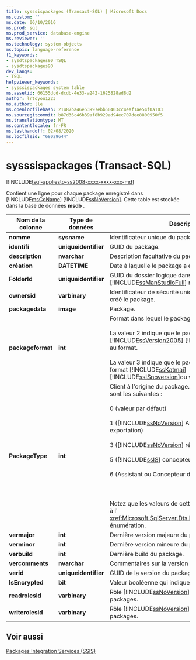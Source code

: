 ```yaml
---
title: sysssispackages (Transact-SQL) | Microsoft Docs
ms.custom: ''
ms.date: 06/10/2016
ms.prod: sql
ms.prod_service: database-engine
ms.reviewer: ''
ms.technology: system-objects
ms.topic: language-reference
f1_keywords:
- sysdtspackages90_TSQL
- sysdtspackages90
dev_langs:
- TSQL
helpviewer_keywords:
- sysssispackages system table
ms.assetid: 66155dcd-dcdb-4e33-a242-1625828ad8d2
author: lrtoyou1223
ms.author: lle
ms.openlocfilehash: 21487ba46e53997ebb50403cc4eaf1ae54f0a103
ms.sourcegitcommit: b87d36c46b39af8b929ad94ec707dee8800950f5
ms.translationtype: MT
ms.contentlocale: fr-FR
ms.lasthandoff: 02/08/2020
ms.locfileid: "68029644"
---
```

# <a name="sysssispackages-transact-sql"></a>sysssispackages (Transact-SQL)
[!INCLUDE[tsql-appliesto-ss2008-xxxx-xxxx-xxx-md](../../includes/tsql-appliesto-ss2008-xxxx-xxxx-xxx-md.md)]

  Contient une ligne pour chaque package enregistré dans [!INCLUDE[msCoName](../../includes/msconame-md.md)] [!INCLUDE[ssNoVersion](../../includes/ssnoversion-md.md)]. Cette table est stockée dans la base de données **msdb** .  
  
  
|Nom de la colonne|Type de données|Description|  
|-----------------|---------------|-----------------|  
|**nomme**|**sysname**|Identificateur unique du package.|  
|**identifi**|**uniqueidentifier**|GUID du package.|  
|**description**|**nvarchar**|Description facultative du package.|  
|**création**|**DATETIME**|Date à laquelle le package a été créé.|  
|**FolderId**|**uniqueidentifier**|GUID du dossier logique dans lequel [!INCLUDE[ssManStudioFull](../../includes/ssmanstudiofull-md.md)] répertorie le package.|  
|**ownersid**|**varbinary**|Identificateur de sécurité unique de l'utilisateur qui a créé le package.|  
|**packagedata**|**image**|Package.|  
|**packageformat**|**int**|Format dans lequel le package est enregistré :<br /><br /> La valeur 2 indique que le package est enregistré [!INCLUDE[ssVersion2005](../../includes/ssversion2005-md.md)] [!INCLUDE[ssISnoversion](../../includes/ssisnoversion-md.md)] au format.<br /><br /> La valeur 3 indique que le package est enregistré au format [!INCLUDE[ssKatmai](../../includes/sskatmai-md.md)] [!INCLUDE[ssISnoversion](../../includes/ssisnoversion-md.md)]ou version ultérieure.|  
|**PackageType**|**int**|Client à l'origine du package. Les valeurs possibles sont les suivantes :<br /><br /> 0 (valeur par défaut)<br /><br /> 1 ([!INCLUDE[ssNoVersion](../../includes/ssnoversion-md.md)] Assistant importation et exportation)<br /><br /> 3 ([!INCLUDE[ssNoVersion](../../includes/ssnoversion-md.md)] réplication)<br /><br /> 5 ([!INCLUDE[ssIS](../../includes/ssis-md.md)] concepteur)<br /><br /> 6 (Assistant ou Concepteur de plan de maintenance).<br /><br /> <br /><br /> Notez que les valeurs de cette colonne correspondent à l' <xref:Microsoft.SqlServer.Dts.Runtime.DTSPackageType> énumération.|  
|**vermajor**|**int**|Dernière version majeure du package.|  
|**verminor**|**int**|Dernière version mineure du package.|  
|**verbuild**|**int**|Dernière build du package.|  
|**vercomments**|**nvarchar**|Commentaires sur la version du package.|  
|**verid**|**uniqueidentifier**|GUID de la version du package.|  
|**IsEncrypted**|**bit**|Valeur booléenne qui indique si le package est chiffré.|  
|**readrolesid**|**varbinary**|Rôle [!INCLUDE[ssNoVersion](../../includes/ssnoversion-md.md)] qui peut charger des packages.|  
|**writerolesid**|**varbinary**|Rôle [!INCLUDE[ssNoVersion](../../includes/ssnoversion-md.md)] qui peut enregistrer des packages.|  
  
## <a name="see-also"></a>Voir aussi  
 [Packages Integration Services &#40;SSIS&#41;](../../integration-services/integration-services-ssis-packages.md)  
  
  
